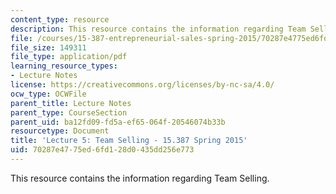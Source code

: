 ```yaml
---
content_type: resource
description: This resource contains the information regarding Team Selling.
file: /courses/15-387-entrepreneurial-sales-spring-2015/70287e4775ed6fd128d0435dd256e773_MIT15_387S15_Lecture5.pdf
file_size: 149311
file_type: application/pdf
learning_resource_types:
- Lecture Notes
license: https://creativecommons.org/licenses/by-nc-sa/4.0/
ocw_type: OCWFile
parent_title: Lecture Notes
parent_type: CourseSection
parent_uid: ba12fd09-fd5a-ef65-064f-20546074b33b
resourcetype: Document
title: 'Lecture 5: Team Selling - 15.387 Spring 2015'
uid: 70287e47-75ed-6fd1-28d0-435dd256e773
---
```

This resource contains the information regarding Team Selling.